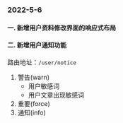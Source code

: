 ### 2022-5-6
  #### 一. 新增用户资料修改界面的响应式布局
  #### 二. 新增用户通知功能
  路由地址：`/user/notice`
  1. 警告(warn)
     * 用户敏感词
     * 用户文章出现敏感词
  2. 重要(force)
  3. 通知(info) 
